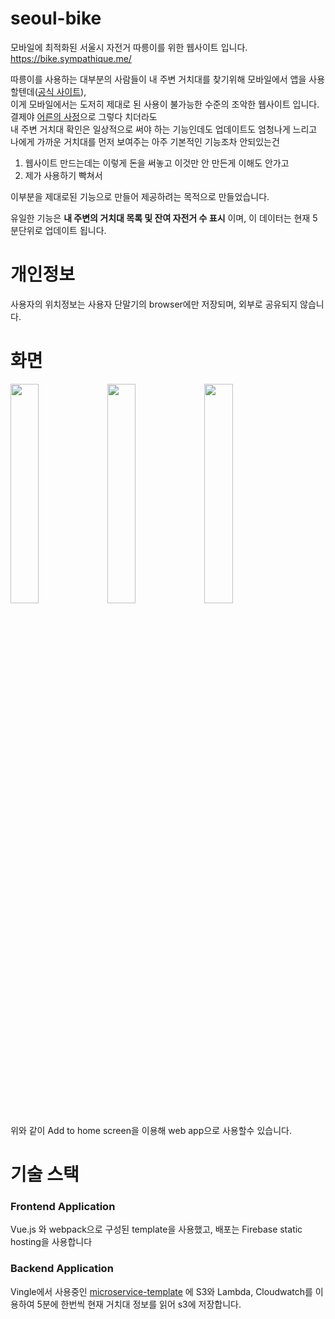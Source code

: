 # seoul-bike
모바일에 최적화된 서울시 자전거 따릉이를 위한 웹사이트 입니다.
https://bike.sympathique.me/

따릉이를 사용하는 대부분의 사람들이 내 주변 거치대를 찾기위해 모바일에서 앱을 사용할텐데([공식 사이트](https://www.bikeseoul.com/)),  
이게 모바일에서는 도저히 제대로 된 사용이 불가능한 수준의 조악한 웹사이트 입니다. 결제야 [어른의 사정](https://namu.wiki/w/%EC%96%B4%EB%A5%B8%EC%9D%98%20%EC%82%AC%EC%A0%95)으로 그렇다 치더라도  
내 주변 거치대 확인은 일상적으로 써야 하는 기능인데도 업데이트도 엄청나게 느리고 나에게 가까운 거치대를 먼저 보여주는 아주 기본적인 기능조차 안되있는건  
1. 웹사이트 만드는데는 이렇게 돈을 써놓고 이것만 안 만든게 이해도 안가고  
2. 제가 사용하기 빡쳐서 

이부분을 제대로된 기능으로 만들어 제공하려는 목적으로 만들었습니다.  

유일한 기능은 **내 주변의 거치대 목록 및 잔여 자전거 수 표시** 이며, 이 데이터는 현재 5분단위로 업데이트 됩니다.

# 개인정보
사용자의 위치정보는 사용자 단말기의 browser에만 저장되며, 외부로 공유되지 않습니다.

# 화면
<div>
<img width="30%" src="https://github.com/breath103/seoul-bike/raw/master/docs/site.png" />
<span> </span>
<img width="30%" src="https://github.com/breath103/seoul-bike/raw/master/docs/site-share.png" />
<span> </span>
<img width="30%" src="https://github.com/breath103/seoul-bike/raw/master/docs/pwa.png" />
</div>

위와 같이 Add to home screen을 이용해 web app으로 사용할수 있습니다.

# 기술 스택

### Frontend Application
Vue.js 와 webpack으로 구성된 template을 사용했고, 배포는 Firebase static hosting을 사용합니다

### Backend Application
Vingle에서 사용중인 [microservice-template](https://github.com/balmbees/lambda-microservice-template) 에 S3와 Lambda, Cloudwatch를 이용하여 5분에 한번씩 현재 거치대 정보를 읽어 s3에 저장합니다.
